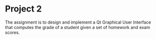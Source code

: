 # Project 2

The assignment is to design and implement a Qt Graphical User Interface that computes the grade of a student given a set of homework and exam scores.
